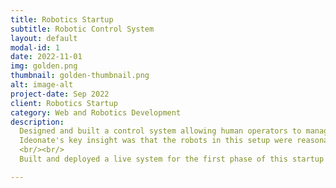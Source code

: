 ```yaml
---
title: Robotics Startup
subtitle: Robotic Control System
layout: default
modal-id: 1
date: 2022-11-01
img: golden.png
thumbnail: golden-thumbnail.png
alt: image-alt
project-date: Sep 2022
client: Robotics Startup
category: Web and Robotics Development
description:
  Designed and built a control system allowing human operators to manage a robotic production pipeline. <br/><br/>
  Ideonate's key insight was that the robots in this setup were reasonably predictable - the software needed to manage the humans' workflow as much as the robots.
  <br/><br/>
  Built and deployed a live system for the first phase of this startup company's growth, all on time and within estimated budgets.

---
```

